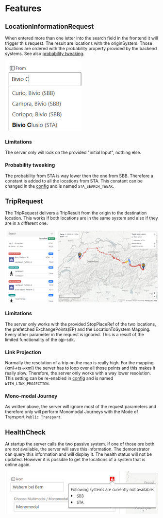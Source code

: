 # Features

## LocationInformationRequest

When entered more than one letter into the search field in the frontend it will trigger this request.
The result are locations with the originSystem. Those locations are ordered with the probability property 
provided by the backend systems. See also [probability tweaking](#probability-tweaking).

![image](./img/LocationInformationRequest.PNG)

### Limitations

The server only will look on the provided "initial Input", nothing else.

### Probability tweaking

The probability from STA is way lower then the one from SBB. Therefore a constant is added to all the locations from STA.
This constant can be changed in the [config](./src/config/index.ts) and is named `STA_SEARCH_TWEAK`.

## TripRequest

The TripRequest delivers a TripResult from the origin to the destination location. 
This works if both locations are in the same system and also if they are in a different one.

![Trip Request](./img/TripRequest.PNG)

### Limitations

The server only works with the provided StopPlaceRef of the two locations, the prefetched ExchangePoints(EP) and the
LocationToSystem Mapping. Every other parameter in the request is ignored. This is a result of the limited functionality
of the ojp-sdk.

### Link Projection

Normally the resolution of a trip on the map is really high. For the mapping (xml->ts->xml) the server has to loop over
all those points and this makes it really slow. Therefore, the server only works with a way lower resolution.
This setting can be re-enabled in [config](./src/config/index.ts) and is named `WITH_LINK_PROJECTION`.

### Mono-modal Journey

As written above, the server will ignore most of the request parameters and therefore only will perform Monomodal Journeys 
with the Mode of Transport `Public Transport`.

## HealthCheck

At startup the server calls the two passive system. If one of those ore both are not available, the server will save 
this information. The demonstrator can query this information and will display it. The health status will not be updated.
However it is possible to get the locations of a system that is online again.

![Trip Request](./img/HealthCheck.PNG)

